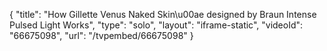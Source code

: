 {
    "title": "How Gillette Venus Naked Skin\u00ae designed by Braun Intense Pulsed Light Works",
    "type": "solo",
    "layout": "iframe-static",
    "videoId": "66675098",
    "url": "\/tvpembed\/66675098"
}
